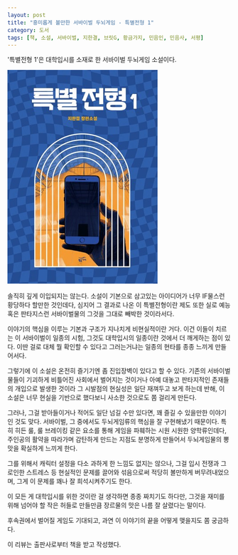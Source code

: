```yaml
---
layout: post
title: "흥미롭게 볼만한 서바이벌 두뇌게임 - 특별전형 1"
category: 도서
tags: [책, 소설, 서바이벌, 지한결, 브릿G, 황금가지, 민음인, 민음사, 서평]
---
```


'특별전형 1'은
대학입시를 소재로 한 서바이벌 두뇌게임 소설이다.

![표지](/images/book/special-admission-1-book.jpg)

솔직히 깊게 이입되지는 않는다.
소설이 기본으로 삼고있는 아이디어가 너무 IF물스런 황당하다 할만한 것인데다,
심지어 그 결과로 나온 이 특별전형이란 제도 또한 실로 예능 혹은 판타지스런 서바이벌물의 그것을 그대로 빼박한 것이라서다.

이야기의 핵심을 이루는 기본과 구조가 지나치게 비현실적이란 거다.
이건 이들이 치르는 이 서바이벌이 일종의 시험, 그것도 대학입시의 일종이란 것에서 더 깨게하는 점이 있다.
이딴 걸로 대체 뭘 확인할 수 있다고 그러는거냐는 일종의 현타를 종종 느끼게 만들어서다.

그렇기에 이 소설은 온전히 즐기기엔 좀 진입장벽이 있다고 할 수 있다.
기존의 서바이벌물들이 기괴하게 비틀어진 사회에서 벌어지는 것이거나
아예 대놓고 판타지적인 존재들의 개입으로 발생한 것이라
그 시발점의 현실성은 일단 재껴두고 보게 하는데 반해,
이 소설은 너무 현실을 기반으로 했다보니 사소한 것으로도 쫌 걸리게 만든다.

그러나, 그걸 받아들이거나 적어도 일단 넘길 수만 있다면, 꽤 즐길 수 있을만한 이야기인 것도 맞다.
서바이벌, 그 중에서도 두뇌게임류의 핵심을 잘 구현해냈기 때문이다.
특히 히든 룰, 룰 브레이킹 같은 요소를 통해 게임을 파훼하는 시원 시원한 양학류인데다,
주인공의 활약을 따라가며 감탄하게 만드는 지점도 분명하게 만들어서
두뇌게임물의 뽕맛을 확실하게 느끼게 한다.

그를 위해서 캐릭터 설정을 다소 과하게 한 느낌도 없지는 않으나,
그걸 입시 전쟁과 그로인한 스트레스 등 현실적인 문제를 끌어와 섞음으로써
적당히 볼만하게 버무려내었으며,
그게 이 문제를 꽤나 잘 희석시켜주기도 한다.

이 모든 게 대학입시를 위한 것이란 걸 생각하면 종종 짜치기도 하다만,
그것을 재미를 위해 넘어야 할 작은 허들로 만들만큼 장르물의 맛은 나름 잘 살렸다는 말이다.

후속권에서 벌어질 게임도 기대되고,
과연 이 이야기의 끝을 어떻게 맺을지도 쫌 궁금하다.



<div class="im im-info">
이 리뷰는 출판사로부터 책을 받고 작성했다.
</div>
